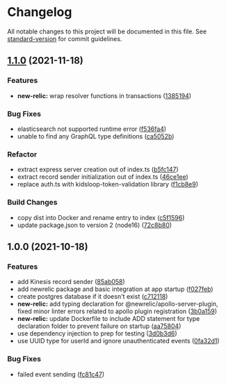 # Changelog

All notable changes to this project will be documented in this file. See [standard-version](https://github.com/conventional-changelog/standard-version) for commit guidelines.

## [1.1.0](https://bitbucket.org/calmisland/h5p-xapi-server/compare/v1.0.0...v1.1.0) (2021-11-18)


### Features

* **new-relic:** wrap resolver functions in transactions ([1385194](https://bitbucket.org/calmisland/h5p-xapi-server/commit/13851940458999d95573480721def36070668c12))


### Bug Fixes

* elasticsearch not supported runtime error ([f536fa4](https://bitbucket.org/calmisland/h5p-xapi-server/commit/f536fa4ba58fc30a5a62a981a7fbc2cfde83e955))
* unable to find any GraphQL type definitions ([ca5052b](https://bitbucket.org/calmisland/h5p-xapi-server/commit/ca5052b44c1e8d4295dcf500b256c1522292f51f))


### Refactor

* extract express server creation out of index.ts ([b5fc147](https://bitbucket.org/calmisland/h5p-xapi-server/commit/b5fc147872230e9cf3883b2742d7d260c8c598e2))
* extract record sender initialization out of index.ts ([46ce1ee](https://bitbucket.org/calmisland/h5p-xapi-server/commit/46ce1ee17f80493889e3906d662f64eca2601a1f))
* replace auth.ts with kidsloop-token-validation library ([f1cb8e9](https://bitbucket.org/calmisland/h5p-xapi-server/commit/f1cb8e9af06794c84eafbf94ed88be4bff73aa0e))


### Build Changes

* copy dist into Docker and rename entry to index ([c5f1596](https://bitbucket.org/calmisland/h5p-xapi-server/commit/c5f15969bc497e158ee68bd1ee7186b8a2a3e6ef))
* update package.json to version 2 (node16) ([72c8b80](https://bitbucket.org/calmisland/h5p-xapi-server/commit/72c8b80f0b14936301e98e3a1d9fdc5e5973f44a))

## 1.0.0 (2021-10-18)


### Features

* add Kinesis record sender ([85ab058](https://bitbucket.org/calmisland/h5p-xapi-server/commit/85ab05809881a1d32f3a132f4c96d1e7ec2b7255))
* add newrelic package and basic integration at app startup ([f027feb](https://bitbucket.org/calmisland/h5p-xapi-server/commit/f027feb8cac761488021171a4c8e4c321337d4b1))
* create postgres database if it doesn't exist ([c712118](https://bitbucket.org/calmisland/h5p-xapi-server/commit/c712118b544b09e111758310116ba50f44e65b1d))
* **new-relic:** add typing declaration for @newrelic/apollo-server-plugin, fixed minor linter errors related to apollo plugin registration ([3b0a159](https://bitbucket.org/calmisland/h5p-xapi-server/commit/3b0a1592070edf1f3c0e30e311e9a3cc092d3ef4))
* **new-relic:** update Dockerfile to include ADD statement for type declaration folder to prevent failure on startup ([aa75804](https://bitbucket.org/calmisland/h5p-xapi-server/commit/aa7580415966350145958552f96da4b76d9e440a))
* use dependency injection to prep for testing ([3d0b3d6](https://bitbucket.org/calmisland/h5p-xapi-server/commit/3d0b3d6d0c5d7bdedd1ccb03338a44ac5d051671))
* use UUID type for userId and ignore unauthenticated events ([0fa32d1](https://bitbucket.org/calmisland/h5p-xapi-server/commit/0fa32d115d51b019459b76dcc79218126cd27b40))


### Bug Fixes

* failed event sending ([fc81c47](https://bitbucket.org/calmisland/h5p-xapi-server/commit/fc81c47eda5cba0e0172937b6ed87c3fa09f791c))
